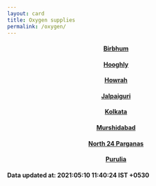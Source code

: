 ```yaml
---
layout: card
title: Oxygen supplies
permalink: /oxygen/
---
```

<div align="center">
<a href="{{ "/oxygen/Birbhum" | relative_url}}" >
    <div class="card">
        <h4><b>Birbhum</b></h4>
    </div>
</a>
<a href="{{ "/oxygen/Hooghly" | relative_url}}" >
    <div class="card">
        <h4><b>Hooghly</b></h4>
    </div>
</a>
<a href="{{ "/oxygen/Howrah" | relative_url}}" >
    <div class="card">
        <h4><b>Howrah</b></h4>
    </div>
</a>
<a href="{{ "/oxygen/Jalpaiguri" | relative_url}}" >
    <div class="card">
        <h4><b>Jalpaiguri</b></h4>
    </div>
</a>
<a href="{{ "/oxygen/Kolkata" | relative_url}}" >
    <div class="card">
        <h4><b>Kolkata</b></h4>
    </div>
</a>
<a href="{{ "/oxygen/Murshidabad" | relative_url}}" >
    <div class="card">
        <h4><b>Murshidabad</b></h4>
    </div>
</a>
<a href="{{ "/oxygen/North-24-Parganas" | relative_url}}" >
    <div class="card">
        <h4><b>North 24 Parganas</b></h4>
    </div>
</a>
<a href="{{ "/oxygen/Purulia" | relative_url}}" >
    <div class="card">
        <h4><b>Purulia</b></h4>
    </div>
</a>
</div>
<h4> Data updated at: 2021:05:10 11:40:24 IST +0530 </h4>